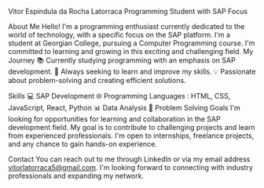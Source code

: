 Vitor Espindula da Rocha Latorraca
Programming Student with SAP Focus

About Me
Hello! I'm a programming enthusiast currently dedicated to the world of technology, with a specific focus on the SAP platform. I'm a student at Georgian College, pursuing a Computer Programming course. I'm committed to learning and growing in this exciting and challenging field.
My Journey
📚 Currently studying programming with an emphasis on SAP development.
🌱 Always seeking to learn and improve my skills.
💡 Passionate about problem-solving and creating efficient solutions.

Skills
💻 SAP Development
🌐 Programming Languages : HTML, CSS, JavaScript, React, Python
📊 Data Analysis 
🚀 Problem Solving
Goals
I'm looking for opportunities for learning and collaboration in the SAP development field. My goal is to contribute to challenging projects and learn from experienced professionals. I'm open to internships, freelance projects, and any chance to gain hands-on experience.

Contact
You can reach out to me through LinkedIn or via my email address vitorlatorraca5@gmail.com. I'm looking forward to connecting with industry professionals and expanding my network.


<!---
vitorlatorraca/vitorlatorraca is a ✨ special ✨ repository because its `README.md` (this file) appears on your GitHub profile.
You can click the Preview link to take a look at your changes.
--->
